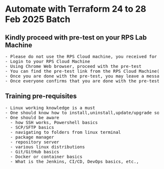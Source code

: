 # Automate with Terraform 24 to 28 Feb 2025 Batch

## Kindly proceed with pre-test on your RPS Lab Machine
<pre>
- Please do not use the RPS Cloud machine, you received for the demo session last week.  You would have received a new link for this week's training
- Login to your RPS Cloud Machine
- Using Chrome Web browser, proceed with the pre-test
- You can find the pre-test link from the RPS Cloud Machine(Ubuntu) Desktop.  There will be an excel sheet with the link and login credentials for each one of you
- Once you are done with the pre-test, you may leave a message in the Webex chat
- Once everyone confirms that you are done with the pre-test, we will proceed with the training
</pre>

## Training pre-requisites
<pre>
- Linux working knowledge is a must
- One should know how to install,uninstall,update/upgrade software tools in Linux
- One should be aware 
  - how SSH works, Powershell basics
  - SCP/SFTP basics
  - navigating to folders from linux terminal
  - package manager
  - repository server
  - various linux distributions
  - Git/GitHub basics
  - Docker or container basics
  - What is the Jenkins, CI/CD, DevOps basics, etc.,
</pre>
